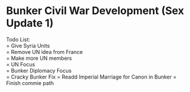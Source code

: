 # Bunker Civil War Development (Sex Update 1)

Todo List:     
 = Give Syria Units     
 = Remove UN idea from France     
 = Make more UN members     
 = UN Focus     
 = Bunker Diplomacy Focus     
 = Cracky Bunker Fix
 = Readd Imperial Marriage for Canon in Bunker
 = Finish commie path
